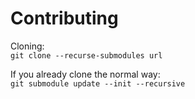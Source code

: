 # Contributing

Cloning:  
`git clone --recurse-submodules url`

If you already clone the normal way:  
`git submodule update --init --recursive`
